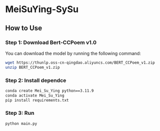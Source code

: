 # MeiSuYing-SySu

## How to Use

### Step 1: Download Bert-CCPoem v1.0

You can download the model by running the following command:

```bash
wget https://thunlp.oss-cn-qingdao.aliyuncs.com/BERT_CCPoem_v1.zip
unzip BERT_CCPoem_v1.zip
```
### Step 2: Install dependce
```bash
conda create Mei_Su_Ying python==3.11.9
conda activate Mei_Su_Ying
pip install requirements.txt
```

### Step 3: Run
```bash
python main.py
```
